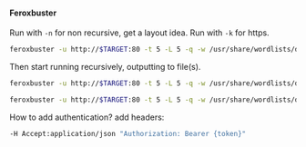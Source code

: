 #### Feroxbuster
Run with `-n` for non recursive, get a layout idea.
Run with `-k` for https.
```bash - kali
feroxbuster -u http://$TARGET:80 -t 5 -L 5 -q -w /usr/share/wordlists/dirb/common.txt -n
```
Then start running recursively, outputting to file(s).
```bash - kali
feroxbuster -u http://$TARGET:80 -t 5 -L 5 -q -w /usr/share/wordlists/dirb/common.txt -o feroxbuster-COMMON.txt --extract-links
```
```bash - kali
feroxbuster -u http://$TARGET:80 -t 5 -L 5 -q -w /usr/share/wordlists/dirbuster/directory-list-2.3-medium.txt -o feroxbuster-MEDIUM.txt --extract-links
```
How to add authentication?
add headers:
```bash - kali
-H Accept:application/json "Authorization: Bearer {token}"
```
